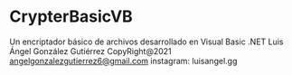 # CrypterBasicVB
Un encriptador básico de archivos desarrollado en Visual Basic .NET
Luis Ángel González Gutiérrez CopyRight@2021 angelgonzalezgutierrez6@gmail.com instagram: luisangel.gg
